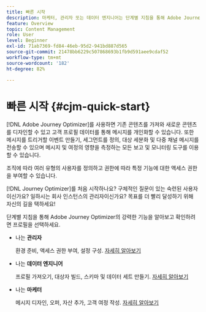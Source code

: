 ```yaml
---
title: 빠른 시작
description: 마케터, 관리자 또는 데이터 엔지니어는 단계별 지침을 통해 Adobe Journey Optimizer의 강력한 기능을 학습하고 살펴봅니다
feature: Overview
topic: Content Management
role: User
level: Beginner
exl-id: 71ab7369-fd84-46eb-95d2-941bd887d565
source-git-commit: 21478bb6229c507868693b1fb9d591aee9cdaf52
workflow-type: tm+mt
source-wordcount: '182'
ht-degree: 82%

---
```


# 빠른 시작 {#cjm-quick-start}

[!DNL Adobe Journey Optimizer]를 사용하면 기존 콘텐츠를 가져와 새로운 콘텐츠를 디자인할 수 있고 고객 프로필 데이터를 통해 메시지를 개인화할 수 있습니다. 또한 메시지를 트리거할 이벤트 만들기, 세그먼트를 정의, 대상 세분화 및 다중 채널 메시지를 전송할 수 있으며 메시지 및 여정의 영향을 측정하는 모든 보고 및 모니터링 도구를 이용할 수 있습니다.

조직에 따라 여러 유형의 사용자를 정의하고 권한에 따라 특정 기능에 대한 액세스 권한을 부여할 수 있습니다.

[!DNL Journey Optimizer]를 처음 시작하나요? 구체적인 질문이 있는 숙련된 사용자이신가요? 일하시는 회사 인스턴스의 관리자이신가요? 목표를 더 빨리 달성하기 위해 자신의 길을 택하세요!

단계별 지침을 통해 Adobe Journey Optimizer의 강력한 기능을 알아보고 확인하려면 프로필을 선택하세요.

* 나는 **관리자**

   환경 준비, 액세스 권한 부여, 설정 구성. [자세히 알아보기](path/administrator.md)

* 나는 **데이터 엔지니어**

   프로필 가져오기, 대상자 빌드, 스키마 및 데이터 세트 만들기. [자세히 알아보기](path/data-engineer.md)

* 나는 **마케터**

   메시지 디자인, 오퍼, 자산 추가, 고객 여정 작성. [자세히 알아보기](path/marketer.md)
